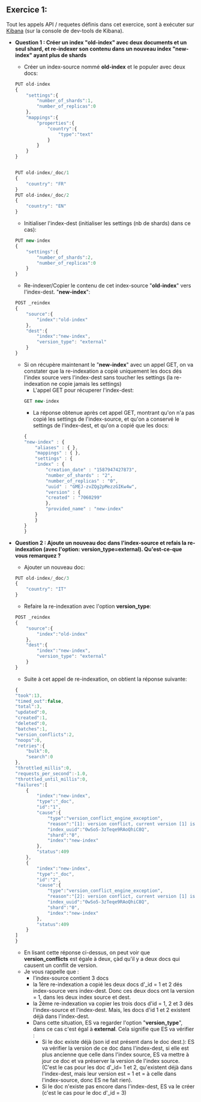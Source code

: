 ## Exercice 1:
Tout les appels API / requetes définis dans cet exercice, sont à exécuter sur [Kibana](http://localhost:5601/app/kibana#/dev_tools/console) (sur la console de dev-tools de Kibana).

- **Question 1 : Créer un index "old-index" avec deux documents et un seul shard, et re-indexer son contenu dans un nouveau index "new-index" ayant plus de shards**

    - Créer un index-source nommé **old-index** et le populer avec deux docs:
    ```javascript
    PUT old-index
    {
        "settings":{
            "number_of_shards":1,
            "number_of_replicas":0
        },
        "mappings":{
            "properties":{
                "country":{
                    "type":"text"
                }
            }
        }
    }


    PUT old-index/_doc/1
    {
        "country": "FR"
    }
    PUT old-index/_doc/2
    {
        "country": "EN"
    }
    ```
    - Initialiser l'index-dest (initialiser les settings (nb de shards) dans ce cas):
    ```javascript
    PUT new-index
    {
        "settings":{
            "number_of_shards":2,
            "number_of_replicas":0
        }
    }

    ```

    - Re-indexer/Copier le contenu de cet index-source "**old-index**" vers l'index-dest. "**new-index**":

    ```javascript
    POST _reindex
    {
        "source":{
            "index":"old-index"
        },
        "dest":{
            "index":"new-index",
            "version_type": "external"
        }
    }
    ```

    - Si on récupère maintenant le "**new-index**" avec un appel GET, on va constater que la re-indexation a copié uniquement les docs dés l'index source vers l'index-dest sans toucher les settings (la re-indexation ne copie jamais les settings)
        - L'appel GET pour récuperer l'index-dest:
        ```javascript
        GET new-index
        ```
        - La réponse obtenue après cet appel GET, montrant qu'on n'a pas copié les settings de l'index-source, et qu'on a conservé le settings de l'index-dest, et qu'on a copié que les docs:
        ```javascript
        {
        "new-index" : {
            "aliases" : { },
            "mappings" : { },
            "settings" : {
            "index" : {
                "creation_date" : "1587947427873",
                "number_of_shards" : "2",
                "number_of_replicas" : "0",
                "uuid" : "GMEJ-zvZQg2pMezzGIKw4w",
                "version" : {
                "created" : "7060299"
                },
                "provided_name" : "new-index"
            }
            }
        }
        }
        ```

- **Question 2 : Ajoute un nouveau doc dans l'index-source et refais la re-indexation (avec l'option: version_type=external). Qu'est-ce-que vous remarquez ?**
    - Ajouter un nouveau doc:
    ```javascript
    PUT old-index/_doc/3
    {
        "country": "IT"
    }
    ```

    - Refaire la re-indexation avec l'option **version_type**:
    ```javascript
    POST _reindex
    {
        "source":{
            "index":"old-index"
        },
        "dest":{
            "index":"new-index",
            "version_type": "external"
        }
    }
    ```
    
    - Suite à cet appel de re-indexation, on obtient la réponse suivante:
    ```javascript
    {
    "took":13,
    "timed_out":false,
    "total":3,
    "updated":0,
    "created":1,
    "deleted":0,
    "batches":1,
    "version_conflicts":2,
    "noops":0,
    "retries":{
        "bulk":0,
        "search":0
    },
    "throttled_millis":0,
    "requests_per_second":-1.0,
    "throttled_until_millis":0,
    "failures":[
        {
            "index":"new-index",
            "type":"_doc",
            "id":"1",
            "cause":{
                "type":"version_conflict_engine_exception",
                "reason":"[1]: version conflict, current version [1] is higher or equal to the one provided [1]",
                "index_uuid":"0wSo5-3zTeqe9RAoQhiC8Q",
                "shard":"0",
                "index":"new-index"
            },
            "status":409
        },
        {
            "index":"new-index",
            "type":"_doc",
            "id":"2",
            "cause":{
                "type":"version_conflict_engine_exception",
                "reason":"[2]: version conflict, current version [1] is higher or equal to the one provided [1]",
                "index_uuid":"0wSo5-3zTeqe9RAoQhiC8Q",
                "shard":"0",
                "index":"new-index"
            },
            "status":409
        }
    ]
    }
    ```
    - En lisant cette réponse ci-dessus, on peut voir que **version_conflicts** est égale à deux, çàd qu'il y a deux docs qui causent un conflit de version.
    - Je vous rappelle que :
        - l'index-source contient 3 docs
        - la 1ère re-indexation a copié les deux docs d'_id = 1 et 2 dés index-source vers index-dest. Donc ces deux docs ont la version = 1, dans les deux index source et dest.
        - la 2ème re-indexation va copier les trois docs d'id = 1, 2 et 3 dés l'index-source et l'index-dest. Mais, les docs d'id 1 et 2 existent déjà dans l'index-dest.
        - Dans cette situation, ES va regarder l'option "**version_type**", dans ce cas c'est égal à **external**. Cela signifie que ES va vérifier :
          - Si le doc existe déjà (son id est présent dans le doc dest.):
          ES va vérifier la version de ce doc dans l'index-dest, si elle est plus ancienne que celle dans l'index source, ES va mettre à jour ce doc et va préserver la version de l'index source.
          (C'est le cas pour les doc d'_id= 1 et 2, qu'existent déjà dans l'index-dest, mais leur version est = 1 et = à celle dans l'index-source, donc ES ne fait rien).
          - Si le doc n'existe pas encore dans l'index-dest, ES va le créer (c'est le cas pour le doc d'_id = 3)